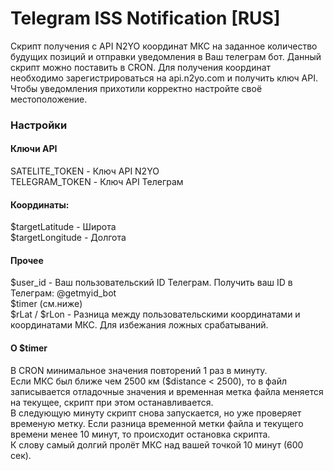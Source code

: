 # Telegram ISS Notification [RUS]
Скрипт получения с API N2YO координат МКС на заданное количество будущих позиций и отправки уведомления в Ваш телеграм бот.
Данный скрипт можно поставить в CRON.
Для получения координат необходимо зарегистрироваться на api.n2yo.com и получить ключ API.
Чтобы уведомления прихотили корректно настройте своё местоположение.

### Настройки
#### Ключи API
SATELITE_TOKEN    - Ключ API N2YO  
TELEGRAM_TOKEN    - Ключ API Телеграм  
#### Координаты:  
$targetLatitude    - Широта  
$targetLongitude   - Долгота  
#### Прочее  
$user_id           - Ваш пользовательский ID Телеграм. Получить ваш ID в Телеграм: @getmyid_bot  
$timer (см.ниже)  
$rLat / $rLon      - Разница между пользовательскими координатами и координатами МКС. Для избежания ложных срабатываний.  

#### О $timer  
В CRON минимальное значения повторений 1 раз в минуту.  
Если МКС был ближе чем 2500 км ($distance < 2500), то в файл записывается отладочные значения и временная метка файла меняется на текущее, скрипт при этом останавливается.  
В следующую минуту скрипт снова запускается, но уже проверяет временую метку. Если разница временной метки файла и текущего времени менее 10 минут, то происходит остановка скрипта.  
К слову самый долгий пролёт МКС над вашей точкой 10 минут (600 сек).  
